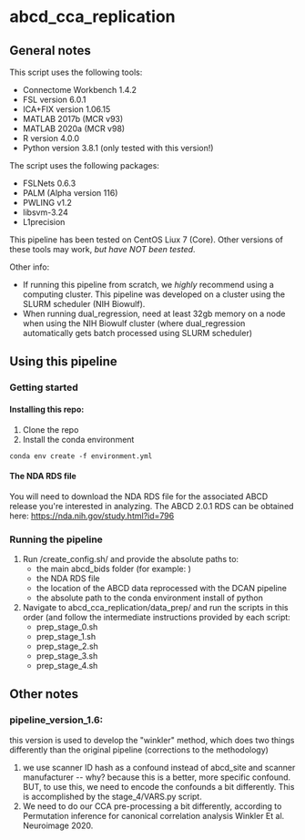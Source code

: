 # abcd_cca_replication

## General notes
This script uses the following tools:

- Connectome Workbench 1.4.2
- FSL version 6.0.1
- ICA+FIX version 1.06.15
- MATLAB 2017b (MCR v93)
- MATLAB 2020a (MCR v98)
- R version 4.0.0
- Python version 3.8.1 (only tested with this version!)

The script uses the following packages:

- FSLNets 0.6.3
- PALM (Alpha version 116)
- PWLING v1.2
- libsvm-3.24
- L1precision

This pipeline has been tested on CentOS Liux 7 (Core). Other versions of these tools may work, *but have NOT been tested*.

Other info:

- If running this pipeline from scratch, we *highly* recommend using a computing cluster. This pipeline was developed on a cluster using the SLURM scheduler (NIH Biowulf).
- When running dual_regression, need at least 32gb memory on a node when using the NIH Biowulf cluster (where dual_regression automatically gets batch processed using SLURM scheduler)

## Using this pipeline
### Getting started
#### Installing this repo:
1. Clone the repo
2. Install the conda environment
```
conda env create -f environment.yml
```
#### The NDA RDS file
You will need to download the NDA RDS file for the associated ABCD release you're interested in analyzing. The ABCD 2.0.1 RDS can be obtained here: https://nda.nih.gov/study.html?id=796

### Running the pipeline
1. Run /create_config.sh/ and provide the absolute paths to:
    - the main abcd_bids folder (for example: )
    - the NDA RDS file
    - the location of the ABCD data reprocessed with the DCAN pipeline
    - the absolute path to the conda environment install of python
2. Navigate to abcd_cca_replication/data_prep/ and run the scripts in this order (and follow the intermediate instructions provided by each script:
    - prep_stage_0.sh
    - prep_stage_1.sh
    - prep_stage_2.sh
    - prep_stage_3.sh 
    - prep_stage_4.sh

## Other notes
### pipeline_version_1.6:
this version is used to develop the "winkler" method, which does two things differently than the original pipeline (corrections to the methodology)
1. we use scanner ID hash as a confound instead of abcd_site and scanner manufacturer -- why? because this is a better, more specific confound. BUT, to use this, we need to encode the confounds a bit differently. This is accomplished by the stage_4/VARS.py script.
2. We need to do our CCA pre-processing a bit differently, according to Permutation inference for canonical correlation analysis Winkler Et al. Neuroimage 2020.




